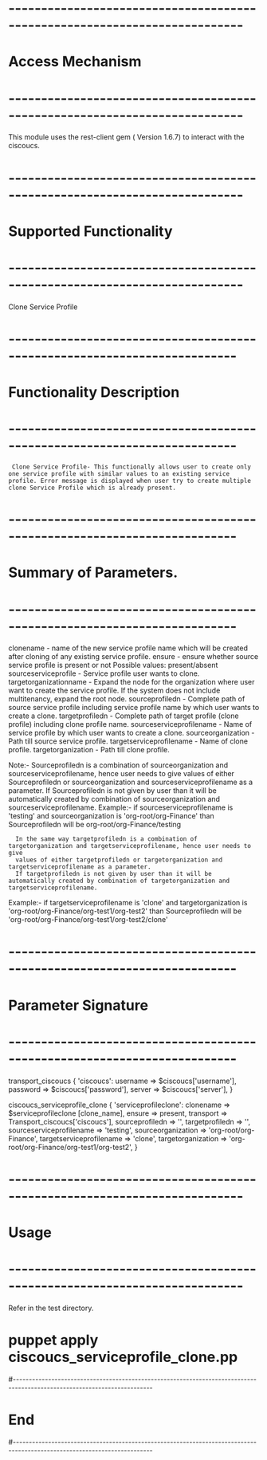 # --------------------------------------------------------------------------
# Access Mechanism 
# --------------------------------------------------------------------------
 
This module uses the rest-client gem ( Version 1.6.7) to interact with the ciscoucs.
 
# --------------------------------------------------------------------------
#  Supported Functionality
# --------------------------------------------------------------------------

 Clone Service Profile 
 
# -------------------------------------------------------------------------
# Functionality Description
# -------------------------------------------------------------------------
       
     Clone Service Profile- This functionally allows user to create only one service profile with similar values to an existing service profile. Error message is displayed when user try to create multiple clone Service Profile which is already present.	 

# -------------------------------------------------------------------------
# Summary of Parameters.
# -------------------------------------------------------------------------
   clonename - name of the new service profile name which will be created after cloning of any existing service profile.
   ensure -  ensure whether source service profile is present or not 
     Possible values: present/absent    
   sourceserviceprofile -   Service profile user wants to clone.
   targetorganizationname - Expand the node for the organization where user want to create the service profile. If the system does not include multitenancy, expand the root node.
   sourceprofiledn - Complete path of source service profile including service profile name by which user wants to create a clone.
   targetprofiledn - Complete path of target profile (clone profile) including clone profile name.
   sourceserviceprofilename - Name of service profile by which user wants to create a clone.
   sourceorganization - Path till source service profile.
   targetserviceprofilename - Name of clone profile.
   targetorganization - Path till clone profile.
   
   Note:- Sourceprofiledn is a combination of sourceorganization and sourceserviceprofilename, hence user needs to give values of either Sourceprofiledn or sourceorganization and 
          sourceserviceprofilename as a parameter. If Sourceprofiledn is not given by user than it will be automatically created by combination of sourceorganization and sourceserviceprofilename.
   Example:- if sourceserviceprofilename is 'testing' and sourceorganization is 'org-root/org-Finance'
              than Sourceprofiledn will be org-root/org-Finance/testing

	  In the same way targetprofiledn is a combination of targetorganization and targetserviceprofilename, hence user needs to give
	  values of either targetprofiledn or targetorganization and targetserviceprofilename as a parameter.
	  If targetprofiledn is not given by user than it will be automatically created by combination of targetorganization and targetserviceprofilename.
   Example:- if targetserviceprofilename is 'clone' and targetorganization is 'org-root/org-Finance/org-test1/org-test2'
              than Sourceprofiledn will be 'org-root/org-Finance/org-test1/org-test2/clone'
          
# -------------------------------------------------------------------------
# Parameter Signature 
# -------------------------------------------------------------------------
 
transport_ciscoucs { 'ciscoucs':
  username => $ciscoucs['username'],
  password => $ciscoucs['password'],
  server   => $ciscoucs['server'],
}
 
ciscoucs_serviceprofile_clone { 'serviceprofileclone':
   clonename => $serviceprofileclone [clone_name], 
   ensure    => present,
   transport  => Transport_ciscoucs['ciscoucs'],
   sourceprofiledn => '',
   targetprofiledn => '',
   sourceserviceprofilename      => 'testing',
   sourceorganization => 'org-root/org-Finance',
   targetserviceprofilename      => 'clone',
   targetorganization => 'org-root/org-Finance/org-test1/org-test2',
}

# --------------------------------------------------------------------------
# Usage
# --------------------------------------------------------------------------
   Refer in the test directory.
   
   # puppet apply ciscoucs_serviceprofile_clone.pp
 
#-------------------------------------------------------------------------------------------------------------------------
# End
#-------------------------------------------------------------------------------------------------------------------------
 